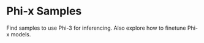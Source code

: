 # Phi-x Samples

Find samples to use Phi-3 for inferencing.  Also explore how to finetune Phi-x models.

